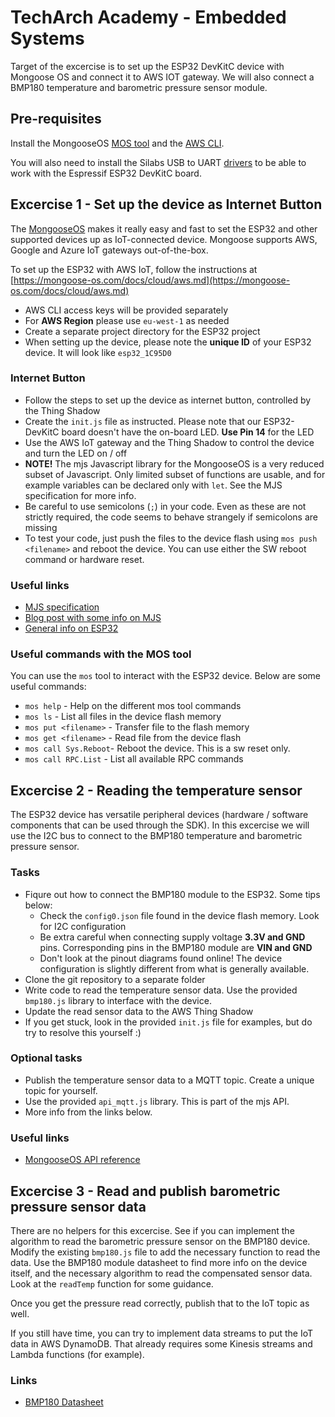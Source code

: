 # TechArch Academy - Embedded Systems

Target of the excercise is to set up the ESP32 DevKitC device with Mongoose OS and connect it to AWS IOT gateway. 
We will also connect a BMP180 temperature and barometric pressure sensor module.

## Pre-requisites

Install the MongooseOS [MOS tool](https://mongoose-os.com/docs/userguide/quickstart.md) and the [AWS CLI](https://aws.amazon.com/cli/).

You will also need to install the Silabs USB to UART [drivers](https://www.silabs.com/products/development-tools/software/usb-to-uart-bridge-vcp-drivers)
to be able to work with the Espressif ESP32 DevKitC board.

## Excercise 1 - Set up the device as Internet Button

The [MongooseOS](https://mongoose-os.com/) makes it really easy and fast to set the ESP32 and other supported devices up as
IoT-connected device. Mongoose supports AWS, Google and Azure IoT gateways out-of-the-box.

To set up the ESP32 with AWS IoT, follow the instructions at [https://mongoose-os.com/docs/cloud/aws.md](https://mongoose-os.com/docs/cloud/aws.md)

  * AWS CLI access keys will be provided separately
  * For **AWS Region** please use `eu-west-1` as needed
  * Create a separate project directory for the ESP32 project
  * When setting up the device, please note the **unique ID** of your ESP32 device. It will look like `esp32_1C95D0`

### Internet Button

 * Follow the steps to set up the device as internet button, controlled by the Thing Shadow
 * Create the `init.js` file as instructed. Please note that our ESP32-DevKitC board doesn't have the on-board LED. **Use Pin 14** for the LED
 * Use the AWS IoT gateway and the Thing Shadow to control the device and turn the LED on / off
 * **NOTE!** The mjs Javascript library for the MongooseOS is a very reduced subset of Javascript. Only limited subset of functions are usable, and
 for example variables can be declared only with `let`. See the MJS specification for more info.
 * Be careful to use semicolons (`;`) in your code. Even as these are not strictly required, the code seems to behave strangely if semicolons are missing
 * To test your code, just push the files to the device flash using `mos push <filename>` and reboot the device. You can use either the SW reboot command
 or hardware reset.

### Useful links

  * [MJS specification](https://github.com/cesanta/mjs)
  * [Blog post with some info on MJS](https://mongoose-os.com/blog/mjs-a-new-approach-to-embedded-scripting/)
  * [General info on ESP32](https://components101.com/microcontrollers/esp32-devkitc)


### Useful commands with the MOS tool

You can use the `mos` tool to interact with the ESP32 device. Below are some useful commands:

  * `mos help` - Help on the different mos tool commands
  * `mos ls` - List all files in the device flash memory
  * `mos put <filename>` - Transfer file to the flash memory
  * `mos get <filename>` - Read file from the device flash
  * `mos call Sys.Reboot`- Reboot the device. This is a sw reset only.
  * `mos call RPC.List` - List all available RPC commands

## Excercise 2 - Reading the temperature sensor

The ESP32 device has versatile peripheral devices (hardware / software components that can be used through the SDK). 
In this excercise we will use the I2C bus to connect to the BMP180 temperature and barometric pressure sensor.

### Tasks

  * Fiqure out how to connect the BMP180 module to the ESP32. Some tips below:
    * Check the `config0.json` file found in the device flash memory. Look for I2C configuration
    * Be extra careful when connecting supply voltage **3.3V and GND** pins. Corresponding pins in the BMP180 module are **VIN and GND**
    * Don't look at the pinout diagrams found online! The device configuration is slightly different from what is generally available.
  * Clone the git repository to a separate folder
  * Write code to read the temperature sensor data. Use the provided `bmp180.js` library to interface with the device.
  * Update the read sensor data to the AWS Thing Shadow
  * If you get stuck, look in the provided `init.js` file for examples, but do try to resolve this yourself :)

### Optional tasks

  * Publish the temperature sensor data to a MQTT topic. Create a unique topic for yourself.
  * Use the provided `api_mqtt.js` library. This is part of the mjs API.
  * More info from the links below.

### Useful links

  * [MongooseOS API reference](https://mongoose-os.com/docs/api/core/i2c.md)

## Excercise 3 - Read and publish barometric pressure sensor data

There are no helpers for this excercise. See if you can implement the algorithm to read the barometric pressure sensor on the BMP180 device.
Modify the existing `bmp180.js` file to add the necessary function to read the data. Use the BMP180 module datasheet to find more info on
the device itself, and the necessary algorithm to read the compensated sensor data. Look at the `readTemp` function for some guidance.

Once you get the pressure read correctly, publish that to the IoT topic as well.

If you still have time, you can try to implement data streams to put the IoT data in AWS DynamoDB. That already requires some Kinesis streams and Lambda
functions (for example).

### Links

  * [BMP180 Datasheet](https://cdn-shop.adafruit.com/datasheets/BST-BMP180-DS000-09.pdf)
